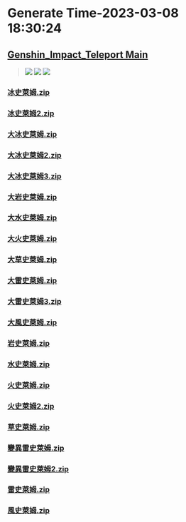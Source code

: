 # Generate Time-2023-03-08 18:30:24

## [Genshin_Impact_Teleport Main](https://github.com/Sam5440/Genshin_Impact_Teleport)

>![](https://komarev.com/ghpvc/?username=done439)
>![](https://komarev.com/ghpvc/?username=done438)
>![](https://komarev.com/ghpvc/?username=done437)

### [冰史萊姆.zip](https://raw.githubusercontent.com/Sam5440/Genshin_Impact_Teleport/download/ManualCollectPoint/Monster/Slime/%E5%86%B0%E5%8F%B2%E8%90%8A%E5%A7%86.zip)

### [冰史萊姆2.zip](https://raw.githubusercontent.com/Sam5440/Genshin_Impact_Teleport/download/ManualCollectPoint/Monster/Slime/%E5%86%B0%E5%8F%B2%E8%90%8A%E5%A7%862.zip)

### [大冰史萊姆.zip](https://raw.githubusercontent.com/Sam5440/Genshin_Impact_Teleport/download/ManualCollectPoint/Monster/Slime/%E5%A4%A7%E5%86%B0%E5%8F%B2%E8%90%8A%E5%A7%86.zip)

### [大冰史萊姆2.zip](https://raw.githubusercontent.com/Sam5440/Genshin_Impact_Teleport/download/ManualCollectPoint/Monster/Slime/%E5%A4%A7%E5%86%B0%E5%8F%B2%E8%90%8A%E5%A7%862.zip)

### [大冰史萊姆3.zip](https://raw.githubusercontent.com/Sam5440/Genshin_Impact_Teleport/download/ManualCollectPoint/Monster/Slime/%E5%A4%A7%E5%86%B0%E5%8F%B2%E8%90%8A%E5%A7%863.zip)

### [大岩史萊姆.zip](https://raw.githubusercontent.com/Sam5440/Genshin_Impact_Teleport/download/ManualCollectPoint/Monster/Slime/%E5%A4%A7%E5%B2%A9%E5%8F%B2%E8%90%8A%E5%A7%86.zip)

### [大水史萊姆.zip](https://raw.githubusercontent.com/Sam5440/Genshin_Impact_Teleport/download/ManualCollectPoint/Monster/Slime/%E5%A4%A7%E6%B0%B4%E5%8F%B2%E8%90%8A%E5%A7%86.zip)

### [大火史萊姆.zip](https://raw.githubusercontent.com/Sam5440/Genshin_Impact_Teleport/download/ManualCollectPoint/Monster/Slime/%E5%A4%A7%E7%81%AB%E5%8F%B2%E8%90%8A%E5%A7%86.zip)

### [大草史萊姆.zip](https://raw.githubusercontent.com/Sam5440/Genshin_Impact_Teleport/download/ManualCollectPoint/Monster/Slime/%E5%A4%A7%E8%8D%89%E5%8F%B2%E8%90%8A%E5%A7%86.zip)

### [大雷史萊姆.zip](https://raw.githubusercontent.com/Sam5440/Genshin_Impact_Teleport/download/ManualCollectPoint/Monster/Slime/%E5%A4%A7%E9%9B%B7%E5%8F%B2%E8%90%8A%E5%A7%86.zip)

### [大雷史萊姆3.zip](https://raw.githubusercontent.com/Sam5440/Genshin_Impact_Teleport/download/ManualCollectPoint/Monster/Slime/%E5%A4%A7%E9%9B%B7%E5%8F%B2%E8%90%8A%E5%A7%863.zip)

### [大風史萊姆.zip](https://raw.githubusercontent.com/Sam5440/Genshin_Impact_Teleport/download/ManualCollectPoint/Monster/Slime/%E5%A4%A7%E9%A2%A8%E5%8F%B2%E8%90%8A%E5%A7%86.zip)

### [岩史萊姆.zip](https://raw.githubusercontent.com/Sam5440/Genshin_Impact_Teleport/download/ManualCollectPoint/Monster/Slime/%E5%B2%A9%E5%8F%B2%E8%90%8A%E5%A7%86.zip)

### [水史萊姆.zip](https://raw.githubusercontent.com/Sam5440/Genshin_Impact_Teleport/download/ManualCollectPoint/Monster/Slime/%E6%B0%B4%E5%8F%B2%E8%90%8A%E5%A7%86.zip)

### [火史萊姆.zip](https://raw.githubusercontent.com/Sam5440/Genshin_Impact_Teleport/download/ManualCollectPoint/Monster/Slime/%E7%81%AB%E5%8F%B2%E8%90%8A%E5%A7%86.zip)

### [火史萊姆2.zip](https://raw.githubusercontent.com/Sam5440/Genshin_Impact_Teleport/download/ManualCollectPoint/Monster/Slime/%E7%81%AB%E5%8F%B2%E8%90%8A%E5%A7%862.zip)

### [草史萊姆.zip](https://raw.githubusercontent.com/Sam5440/Genshin_Impact_Teleport/download/ManualCollectPoint/Monster/Slime/%E8%8D%89%E5%8F%B2%E8%90%8A%E5%A7%86.zip)

### [變異雷史萊姆.zip](https://raw.githubusercontent.com/Sam5440/Genshin_Impact_Teleport/download/ManualCollectPoint/Monster/Slime/%E8%AE%8A%E7%95%B0%E9%9B%B7%E5%8F%B2%E8%90%8A%E5%A7%86.zip)

### [變異雷史萊姆2.zip](https://raw.githubusercontent.com/Sam5440/Genshin_Impact_Teleport/download/ManualCollectPoint/Monster/Slime/%E8%AE%8A%E7%95%B0%E9%9B%B7%E5%8F%B2%E8%90%8A%E5%A7%862.zip)

### [雷史萊姆.zip](https://raw.githubusercontent.com/Sam5440/Genshin_Impact_Teleport/download/ManualCollectPoint/Monster/Slime/%E9%9B%B7%E5%8F%B2%E8%90%8A%E5%A7%86.zip)

### [風史萊姆.zip](https://raw.githubusercontent.com/Sam5440/Genshin_Impact_Teleport/download/ManualCollectPoint/Monster/Slime/%E9%A2%A8%E5%8F%B2%E8%90%8A%E5%A7%86.zip)

